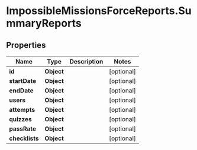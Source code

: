 # ImpossibleMissionsForceReports.SummaryReports

## Properties

Name | Type | Description | Notes
------------ | ------------- | ------------- | -------------
**id** | **Object** |  | [optional] 
**startDate** | **Object** |  | [optional] 
**endDate** | **Object** |  | [optional] 
**users** | **Object** |  | [optional] 
**attempts** | **Object** |  | [optional] 
**quizzes** | **Object** |  | [optional] 
**passRate** | **Object** |  | [optional] 
**checklists** | **Object** |  | [optional] 


